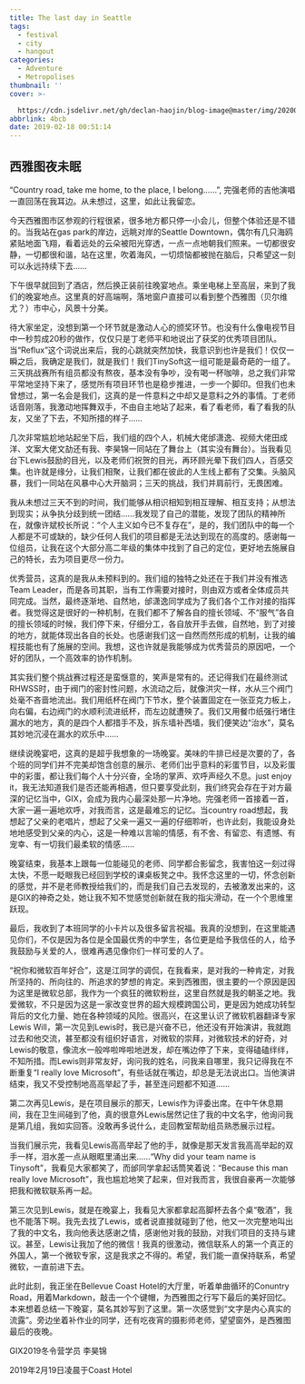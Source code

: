 ```yaml
---
title: The last day in Seattle
tags:
  - festival
  - city
  - hangout
categories:
  - Adventure
  - Metropolises
thumbnail: ''
cover: >-

  https://cdn.jsdelivr.net/gh/declan-haojin/blog-image@master/img/20200615011416.png
abbrlink: 4bcb
date: 2019-02-18 00:51:14
---
```


## 西雅图夜未眠

“Country road, take me home, to the place, I belong……”, 完强老师的吉他演唱一直回荡在我耳边。从未想过，这里，如此让我留恋。

今天西雅图市区参观的行程很紧，很多地方都只停一小会儿，但整个体验还是不错的。当我站在gas park的岸边，远眺对岸的Seattle Downtown，偶尔有几只海鸥紧贴地面飞翔，看着远处的云朵被阳光穿透，一点一点地朝我们照来。一切都很安静，一切都很和谐，站在这里，吹着海风，一切烦恼都被抛在脑后，只希望这一刻可以永远持续下去……

下午很早就回到了酒店，然后换正装前往晚宴地点。乘坐电梯上至高层，来到了我们的晚宴地点。这里真的好高端啊，落地窗户直接可以看到整个西雅图（贝尔维尤？）市中心，风景十分美。

待大家坐定，没想到第一个环节就是激动人心的颁奖环节。也没有什么像电视节目中一秒剪成20秒的做作，仅仅只是丁老师平和地说出了获奖的优秀项目团队。当“Reflux”这个词说出来后，我的心跳就突然加快，我意识到也许是我们！仅仅一瞬之后，我确定是我们，就是我们！我们TinySoft这一组可能是最奇葩的一组了。三天挑战赛所有组员都没有熬夜，基本没有争吵，没有喝一杯咖啡，总之我们非常平常地坚持下来了，感觉所有项目环节也是稳步推进，一步一个脚印。但我们也未曾想过，第一名会是我们，这真的是一件意料之中却又是意料之外的事情。丁老师话音刚落，我激动地挥舞双手，不由自主地站了起来，看了看老师，看了看我的队友，又坐了下去，不知所措的样子……

几次非常尴尬地站起坐下后，我们组的四个人，机械大佬邰潇逸、视频大佬田成洋、文案大佬文劼还有我、李昊锦一同站在了舞台上（其实没有舞台）。当我看见台下Lewis鼓励的目光，以及老师们祝贺的目光，再环顾光晕下我们四人，百感交集。也许就是缘分，让我们相聚，让我们都在彼此的人生线上都有了交集。头脑风暴，我们一同站在风暴中心大开脑洞；三天的挑战，我们并肩前行，无畏困难。

我从未想过三天不到的时间，我们能够从相识相知到相互理解、相互支持；从想法到现实；从争执分歧到统一团结……我发现了自己的潜能，发现了团队的精神所在，就像许斌校长所说：“个人主义如今已不复存在”，是的，我们团队中的每一个人都是不可或缺的，缺少任何人我们的项目都是无法达到现在的高度的。感谢每一位组员，让我在这个大部分高二年级的集体中找到了自己的定位，更好地去施展自己的特长，去为项目更尽一份力。

优秀营员，这真的是我从未预料到的。我们组的独特之处还在于我们并没有推选Team Leader，而是各司其职，当有工作需要对接时，则由双方或者全体成员共同完成。当然，最终逐渐地、自然地，邰潇逸同学成为了我们各个工作对接的指挥者。我觉得这是很好的一种机制，在我们都不了解各自的擅长领域、不“服气”各自的擅长领域的时候，我们停下来，仔细分工，各自放开手去做，自然地，到了对接的地方，就能体现出各自的长处。也感谢我们这一自然而然形成的机制，让我的编程技能也有了施展的空间。我想，这也许就是我能够成为优秀营员的原因吧，一个好的团队，一个高效率的协作机制。

其实我们整个挑战赛过程还是蛮惬意的，笑声是常有的。还记得我们在最终测试RHWSS时，由于阀门的密封性问题，水流动之后，就像洪灾一样，水从三个阀门处毫不吝啬地流出。我们用纸杯在阀门下节水，整个装置固定在一张亚克力板上，向右偏，右边阀门的水顺利流进纸杯，而左边就遭殃了。我们又用餐巾纸强行堵住漏水的地方，真的是四个人都措手不及，拆东墙补西墙，我们便笑边“治水”，莫名其妙地沉浸在漏水的欢乐中……

继续说晚宴吧，这真的是超乎我想象的一场晚宴。美味的牛排已经是次要的了，各个班的同学们并不完美却饱含创意的展示、老师们出乎意料的彩蛋节目，以及彩蛋中的彩蛋，都让我们每个人十分兴奋，全场的掌声、欢呼声经久不息。just enjoy it，我无法知道我们是否还能再相遇，但只要享受此刻，我们终究会存在于对方最深的记忆当中，GIX，会成为我内心最深处那一片净地。完强老师一首接着一首，大家一遍一遍地欢呼，对我而言，这是最难忘的记忆。当country road想起，我想起了父亲的老唱片，想起了父亲一遍又一遍的仔细聆听，也许此刻，我能设身处地地感受到父亲的内心，这是一种难以言喻的情感，有不舍、有留恋、有遗憾、有宠幸、有一切我们最柔软的情感……

晚宴结束，我基本上跟每一位能碰见的老师、同学都合影留念，我害怕这一刻过得太快，不愿一眨眼我已经回到学校的课桌板凳之中。我怀念这里的一切，怀念创新的感觉，并不是老师教授给我们的，而是我们自己去发现的，去被激发出来的，这是GIX的神奇之处，她让我不知不觉感觉创新就在我的指尖滑动，在一个个思维里跃现。

最后，我收到了本班同学的小卡片以及很多留言祝福。我真的没想到，在这里能遇见你们，不仅是因为各位是全国最优秀的中学生，各位更是给予我信任的人，给予我鼓励与关爱的人，很难再遇见像你们一样可爱的人了。

“祝你和微软百年好合”，这是江同学的调侃，在我看来，是对我的一种肯定，对我所坚持的、所向往的、所追求的梦想的肯定。来到西雅图，很主要的一个原因是因为这里是微软总部，我作为一个疯狂的微软粉丝，这里自然就是我的朝圣之地。我爱微软，不只是因为这是一家改变世界的超大规模跨国公司，更是因为她成功转型背后的文化力量、她在各种领域的风险。很高兴，在这里认识了微软机器翻译专家Lewis Will，第一次见到Lewis时，我已是兴奋不已，他还没有开始演讲，我就跑过去和他交流，甚至都没有组织好语言，对微软的崇拜，对微软技术的好奇，对Lewis的敬意，像流水一般哗啦哗啦地迸发，却在嘴边停了下来，变得磕磕绊绊，不知所措。而Lewis则非常友好，询问我的姓名，问我来自哪里，我只记得我在不断重复“I really love Microsoft”，有些话就在嘴边，却总是无法说出口。当他演讲结束，我又不受控制地高高举起了手，甚至连问题都不知道……

第二次再见Lewis，是在项目展示的那天，Lewis作为评委出席。在中午休息期间，我在卫生间碰到了他，真的很意外Lewis居然记住了我的中文名字，他询问我是第几组，我如实回答。没敢再多说什么，走回教室帮助组员熟悉展示过程。

当我们展示完，我看见Lewis高高举起了他的手，就像是那天发言我高高举起的双手一样，泪水差一点从眼眶里涌出来……“Why did your team name is Tinysoft”，我看见大家都笑了，而邰同学拿起话筒笑着说：“Because this man really love Microsoft”，我也尴尬地笑了起来，但对我而言，我很自豪再一次能够把我和微软联系再一起。

第三次见到Lewis，就是在晚宴上，我看见大家都拿起高脚杯去各个桌“敬酒”，我也不能落下啊。我先去找了Lewis，或者说直接就碰到了他，他又一次完整地叫出了我的中文名，我向他表达感谢之情，感谢他对我的鼓励，对我们项目的支持与建议。甚至，Lewis让我加了他的微信！我真的很激动，微信联系人的第一个真正的外国人，第一个微软专家，这是我求之不得的。希望，我们能一直保持联系，希望微软，一直前进下去。

此时此刻，我正坐在Bellevue Coast Hotel的大厅里，听着单曲循环的Conuntry Road，用着Markdown，敲击一个个键帽，为西雅图之行写下最后的美好回忆。本来想着总结一下晚宴，莫名其妙写到了这里。第一次感觉到“文字是内心真实的流露”。旁边坐着补作业的同学，还有吃夜宵的摄影师老师，望望窗外，是西雅图最后的夜晚。

GIX2019冬令营学员 李昊锦

2019年2月19日凌晨于Coast Hotel